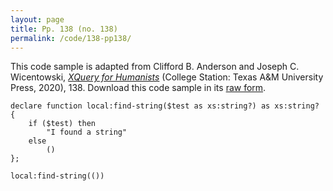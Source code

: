 ```yaml
---
layout: page
title: Pp. 138 (no. 138)
permalink: /code/138-pp138/
---
```


This code sample is adapted from Clifford B. Anderson and Joseph C. Wicentowski, 
[_XQuery for Humanists_](/) (College Station: Texas A&M University Press, 2020), 138. 
Download this code sample in its [raw form](/code/138-pp138/138-pp138.xq).

```xquery
declare function local:find-string($test as xs:string?) as xs:string? {
    if ($test) then
        "I found a string"
    else 
        ()
};

local:find-string(())
```  
